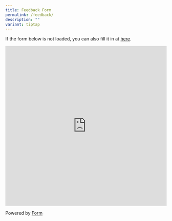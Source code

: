 ```yaml
---
title: Feedback Form
permalink: /feedback/
description: ""
variant: tiptap
---
```

<p>If the form below is not loaded, you can also fill it in at <a href="https://form.gov.sg/62e8e68d9b241b001207dbdf" rel="noopener noreferrer nofollow" target="_blank">here</a>.</p>
<div class="iframe-wrapper">
<iframe style="width: 100%; height: 500px" allowfullscreen="true" frameborder="0" src="https://form.gov.sg/62e8e68d9b241b001207dbdf"></iframe>
</div>
<p>Powered by <a href="https://form.gov.sg" rel="noopener noreferrer nofollow" target="_blank">Form</a>
</p>